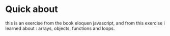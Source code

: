 # Quick about 
this is an exercise from the book eloquen javascript, and from this exercise i learned about : arrays, objects, functions and loops. 
